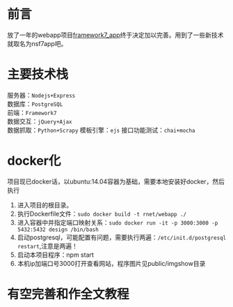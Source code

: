 # 前言
放了一年的webapp项目[framework7_app](https://github.com/zhenxianluo/framework7_app)终于决定加以完善。用到了一些新技术就取名为nsf7app吧。

# 主要技术栈
服务器：`Nodejs+Express`  
数据库：`PostgreSQL`  
前端：`Framework7`  
数据交互：`jQuery+Ajax`  
数据抓取：`Python+Scrapy`
模板引擎：`ejs`
接口功能测试：`chai+mocha`

# docker化
项目现已docker话，以ubuntu:14.04容器为基础，需要本地安装好docker，然后执行
1. 进入项目的根目录。
2. 执行Dockerfile文件：`sudo docker build -t rnet/webapp ./`
3. 进入容器中并指定端口映射关系：`sudo docker run -it -p 3000:3000 -p 5432:5432 design /bin/bash`
4. 启动postgresql，可能配置有问题，需要执行两遍：`/etc/init.d/postgresql restart`,注意是两遍！
5. 启动本项目程序：npm start
6. 本机ip加端口号3000打开查看网站，程序图片见public/imgshow目录


# 有空完善和作全文教程

